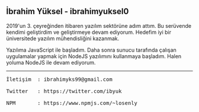 İbrahim Yüksel - ibrahimyuksel0
------

2019'un 3. çeyreğinden itibaren yazılım sektörüne adım attım.
Bu serüvende kendimi geliştirdim ve geliştirmeye devam ediyorum.
Hedefim iyi bir üniversitede yazılım mühendisliğini kazanmak.

Yazılıma JavaScript ile başladım. 
Daha sonra sunucu tarafında çalışan uygulamalar yapmak için NodeJS yazılımını kullanmaya başladım.
Halen yoluma NodeJS ile devam ediyorum.

-----
<pre>
İletişim  : ibrahimyks99@gmail.com <br>
Twitter   : https://twitter.com/ibyuk <br>
NPM       : https://www.npmjs.com/~losenly <br>
</pre>
